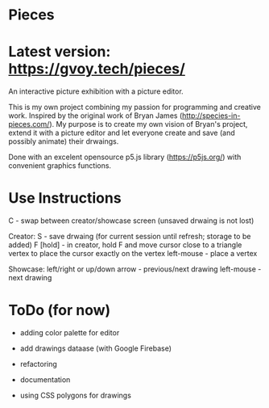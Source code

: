 # Pieces

# Latest version: https://gvoy.tech/pieces/

An interactive picture exhibition with a picture editor.

This is my own project combining my passion for programming and creative work. Inspired by the original work of Bryan James (http://species-in-pieces.com/). My purpose is to create my own vision of Bryan's project, extend it with a picture editor and let everyone create and save (and possibly animate) their drwaings. 

Done with an excelent opensource p5.js library (https://p5js.org/) with convenient graphics functions. 

# Use Instructions
C - swap between creator/showcase screen (unsaved drwaing is not lost)

Creator:
S - save drwaing (for current session until refresh; storage to be added)
F [hold] - in creator, hold F and move cursor close to a triangle vertex to place the cursor exactly on the vertex
left-mouse - place a vertex

Showcase: 
left/right or up/down arrow - previous/next drawing
left-mouse - next drawing

# ToDo (for now)
 - adding color palette for editor
 - add drawings dataase (with Google Firebase)

 - refactoring
 - documentation
 - using CSS polygons for drawings
 
 
